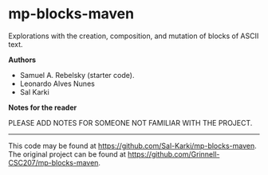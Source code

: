 # mp-blocks-maven

Explorations with the creation, composition, and mutation of blocks of ASCII text.

**Authors**

* Samuel A. Rebelsky (starter code).
* Leonardo Alves Nunes
* Sal Karki

**Notes for the reader**

PLEASE ADD NOTES FOR SOMEONE NOT FAMILIAR WITH THE PROJECT.

---

This code may be found at <https://github.com/Sal-Karki/mp-blocks-maven>. The original project can be found at <https://github.com/Grinnell-CSC207/mp-blocks-maven>.
